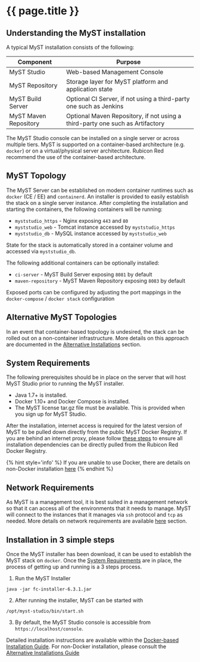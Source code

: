 # {{ page.title }}

<!-- toc -->

## Understanding the MyST installation

A typical MyST installation consists of the following:

| Component | Purpose |
| --------- | ----------- |
| MyST Studio | Web-based Management Console |
| MyST Repository | Storage layer for MyST platform and application state |
| MyST Build Server | Optional CI Server, if not using a third-party one such as Jenkins |
| MyST Maven Repository | Optional Maven Repository, if not using a third-party one such as Artifactory |

The MyST Studio console can be installed on a single server or across multiple tiers. MyST is supported on a container-based architecture (e.g. `docker`) or on a virtual/physical server architecture. Rubicon Red recommend the use of the container-based architecture.

## MyST Topology

The MyST Server can be established on modern container runtimes such as `docker` (CE / EE) and `containerd`. An installer is provided to easily establish the stack on a single server instance. After completing the installation and starting the containers, the following containers will be running:

- `myststudio_https` - Nginx exposing `443` and `80`
- `myststudio_web` - Tomcat instance accessed by `myststudio_https`
- `myststudio_db` - MySQL instance accessed by `myststudio_web`

State for the stack is automatically stored in a container volume and accessed via `myststudio_db`.

The following additional containers can be optionally installed:
- `ci-server` - MyST Build Server exposing `8081` by default
- `maven-repository` - MyST Maven Repository exposing `8083` by default

Exposed ports can be configured by adjusting the port mappings in the `docker-compose` / `docker stack` configuration

## Alternative MyST Topologies

In an event that container-based topology is undesired, the stack can be rolled out on a non-container infrastructure. More details on this approach are documented in the [Alternative Installations](alternatives/README.md) section.

## System Requirements

The following prerequisites should be in place on the server that will host MyST Studio prior to running the MyST installer.

 * Java 1.7+ is installed.
 * Docker 1.10+ and Docker Compose is installed.
 * The MyST license tar.gz file must be available. This is provided when you sign up for MyST Studio.

 After the installation, internet access is required for the latest version of MyST to be pulled down directly from the public MyST Docker Registry. If you are behind an internet proxy, please follow [these steps](https://rubiconred.gitbooks.io/myst-help-center/content/how-do-i-setup-myst-and-associated-components-to-use-an-internet-proxy.html) to ensure all installation dependencies can be directly pulled from the Rubicon Red Docker Registry.

 {% hint style='info' %}
 If you are unable to use Docker, there are details on non-Docker installation [here](alternatives/README.md)
 {% endhint %}

## Network Requirements

As MyST is a management tool, it is best suited in a management network so that it can access all of the environments that it needs to manage. MyST will connect to the instances that it manages via `ssh` protocol and `tcp` as needed. More details on network requirements are available [here](docker/README.md#network-requirements) section.

## Installation in 3 simple steps

Once the MyST installer has been download, it can be used to establish the MyST stack on `docker`. Once the [System Requirements](#system-requirements) are in place, the process of getting up and running is a 3 steps process.

1. Run the MyST Installer
```
java -jar fc-installer-6.3.1.jar
```
2. After running the installer, MyST can be started with
```
/opt/myst-studio/bin/start.sh
```
3. By default, the MyST Studio console is accessible from  `https://localhost/console`.

Detailed installation instructions are available within the [Docker-based Installation Guide](docker/README.md). For non-Docker installation, please consult the [Alternative Installations Guide](alternatives/README.md)
